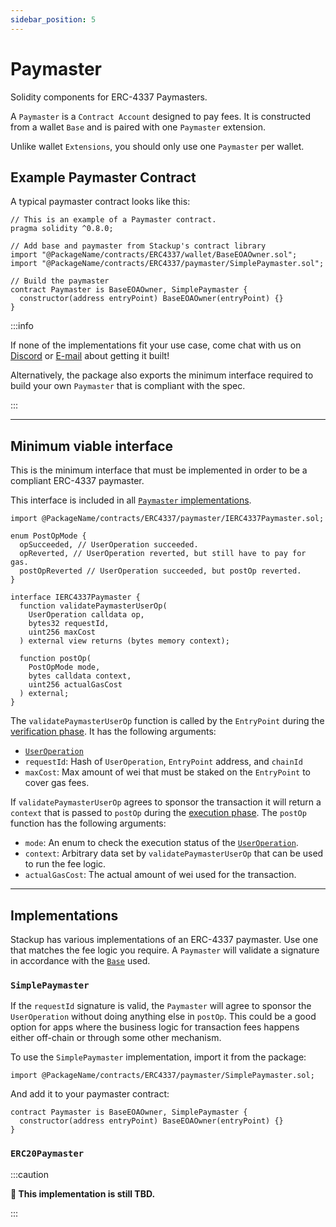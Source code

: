 ```yaml
---
sidebar_position: 5
---
```


# Paymaster

Solidity components for ERC-4337 Paymasters.

A `Paymaster` is a `Contract Account` designed to pay fees. It is constructed from a wallet `Base` and is paired with one `Paymaster` extension.

Unlike wallet `Extensions`, you should only use one `Paymaster` per wallet.

## Example Paymaster Contract

A typical paymaster contract looks like this:

```solidity
// This is an example of a Paymaster contract.
pragma solidity ^0.8.0;

// Add base and paymaster from Stackup's contract library
import "@PackageName/contracts/ERC4337/wallet/BaseEOAOwner.sol";
import "@PackageName/contracts/ERC4337/paymaster/SimplePaymaster.sol";

// Build the paymaster
contract Paymaster is BaseEOAOwner, SimplePaymaster {
  constructor(address entryPoint) BaseEOAOwner(entryPoint) {}
}
```

:::info

If none of the implementations fit your use case, come chat with us on [Discord](https://discord.gg/FpXmvKrNed) or [E-mail](mailto:founders@stackup.sh) about getting it built!

Alternatively, the package also exports the minimum interface required to build your own `Paymaster` that is compliant with the spec.

:::

---

## Minimum viable interface

This is the minimum interface that must be implemented in order to be a compliant ERC-4337 paymaster.

This interface is included in all [`Paymaster` implementations](#implementations).

```solidity
import @PackageName/contracts/ERC4337/paymaster/IERC4337Paymaster.sol;
```

```solidity
enum PostOpMode {
  opSucceeded, // UserOperation succeeded.
  opReverted, // UserOperation reverted, but still have to pay for gas.
  postOpReverted // UserOperation succeeded, but postOp reverted.
}

interface IERC4337Paymaster {
  function validatePaymasterUserOp(
    UserOperation calldata op,
    bytes32 requestId,
    uint256 maxCost
  ) external view returns (bytes memory context);

  function postOp(
    PostOpMode mode,
    bytes calldata context,
    uint256 actualGasCost
  ) external;
}
```

The `validatePaymasterUserOp` function is called by the `EntryPoint` during the [verification phase](../../introduction/erc-4337-overview.md#entrypoint). It has the following arguments:

- [`UserOperation`](./useroperation.md)
- `requestId`: Hash of `UserOperation`, `EntryPoint` address, and `chainId`
- `maxCost`: Max amount of wei that must be staked on the `EntryPoint` to cover gas fees.

If `validatePaymasterUserOp` agrees to sponsor the transaction it will return a `context` that is passed to `postOp` during the [execution phase](../../introduction/erc-4337-overview.md#entrypoint). The `postOp` function has the following arguments:

- `mode`: An enum to check the execution status of the [`UserOperation`](./useroperation.md).
- `context`: Arbitrary data set by `validatePaymasterUserOp` that can be used to run the fee logic.
- `actualGasCost`: The actual amount of wei used for the transaction.

---

## Implementations

Stackup has various implementations of an ERC-4337 paymaster. Use one that matches the fee logic you require. A `Paymaster` will validate a signature in accordance with the [`Base`](./wallet.md#base) used.

### `SimplePaymaster`

If the `requestId` signature is valid, the `Paymaster` will agree to sponsor the `UserOperation` without doing anything else in `postOp`. This could be a good option for apps where the business logic for transaction fees happens either off-chain or through some other mechanism.

To use the `SimplePaymaster` implementation, import it from the package:

```solidity
import @PackageName/contracts/ERC4337/paymaster/SimplePaymaster.sol;
```

And add it to your paymaster contract:

```solidity
contract Paymaster is BaseEOAOwner, SimplePaymaster {
  constructor(address entryPoint) BaseEOAOwner(entryPoint) {}
}

```

### `ERC20Paymaster`

:::caution

**🚧 This implementation is still TBD.**

:::

